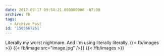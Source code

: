 ```yaml
---
date: 2017-09-17 09:54:21.000000000 -07:00
archive: fb
tags: 
  - Archive Post
id: '1505667261'
---
```


Literally my worst nightmare. And I'm using literally literally.
{{< fb/images >}}
{{< fb/image src="image.jpg" />}}
{{< /fb/images >}}
